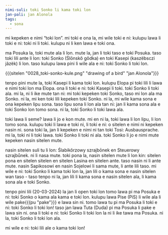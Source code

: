```yaml
---
nimi-suli: toki Sonko li kama toki lon
jan-pali: jan Alonola
tags:
  - sona
---
```

mi kepeken e nimi “toki lon”. mi toki e ona la, mi wile toki e ni: kulupu lawa li toki e ni: toki ni li toki. kulupu ni li ken lawa e toki ona. 

ma Posuka la, toki mute ala li lon. mute la, jan li toki taso e toki Posuka. taso toki lili ante li lon: toki Sonko (Ślōnskŏ gŏdka) en toki Kasepi (kaszëbsczi jãzëk) li lon. taso kulupu lawa pini li wile ala e ni: toki Sonko li toki lon.

{{{sitelen "0028_toki-sonko-kule.png" "drawing of a bird" "jan Alonola"}}}

tenpo pini mute la, toki Kasepi li kama toki lon. kulupu Elopa pi toki lili li lawa e nimi toki lon ma Elopa. ona li toki e ni: toki Kasepi li toki. toki Sonko li toki ala. mi la, ni li ike mute tan ni: mi toki kepeken toki Sonko, taso mi lon ala ma Sonko. ni la, mi ken toki lili kepeken toki Sonko. ni la, mi wile kama sona e ona kepeken lipu sona. taso lipu sona li lon ala tan ni: jan li kama sona ala e toki Sonko lon tomo sona. ni la, toki Sonko li toki lawa ala. 

toki lawa li seme? lawa li jo e kon mute. mi en ni la, toki lawa li lon lipu, li lon tomo sona. kulupu toki li lawa e toki ni, li toki e ni: o sitelen e nimi ni kepeken nasin ni. sona toki la, jan li kepeken e nimi ni tan toki Tosi: Ausbausprache. mi la, toki ni li toki lawa. toki Sonko li toki ni ala. toki Sonko li jo e nimi mute kepeken nasin sitelen mute. 

nasin sitelen suli tu li lon: Ślabikŏrzowy szrajbōnek en Steuerowy szrajbůnek. ni li nasa mute. toki pona la, nasin sitelen mute li lon kin: sitelen pona en sitelen sitelen en sitelen Lasina en sitelen ante. taso nasin ni li ante mute. nasin Sapikosowi en nasin Sojelowi li sama mute, li ante lili taso. mi wile e ni: toki Sonko li kama toki lon la, jan lili o kama sona e nasin sitelen wan taso - taso tenpo ni la, jan lili li kama sona e nasin sitelen ala, li kama sona ala e toki Sonko. 

tenpo pini lili (20-03-2024) la jan li open toki lon tomo lawa pi ma Posuka e ni: toki Sonko o kama ala kama e toki lon. kulupu lawa Pise (PiS) li wile ala li wile pake{{{pu "pake"}}} e lawa sin ni. tomo lawa tu pi ma Posuka li toki e ni: toki Sonko li toki lon! taso jan lawa Tuta (Duda) pi ma Posuka li pake e lawa sin ni. ona li toki e ni: toki Sonko li toki lon la ni li ike tawa ma Posuka. ni la, toki Sonko li toki lon ala. 

mi wile e ni: toki lili ale o kama toki lon!
